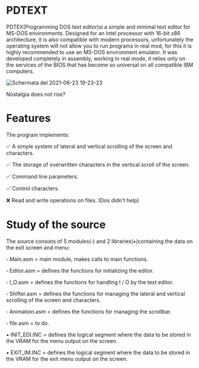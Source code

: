 # PDTEXT
PDTEX(Programming DOS text editor)si a simple and minimal text editor for MS-DOS environments.
Designed for an Intel processor with 16-bit x86 architecture, it is also compatible with modern processors, unfortunately the operating system will not allow you to run programs in real mod, for this it is highly recommended to use an MS-DOS environment emulator.
It was developed completely in assembly, working in real mode, it relies only on the services of the BIOS that has become so universal on all compatible IBM computers.

![Schermata del 2021-06-23 19-23-23](https://user-images.githubusercontent.com/74959879/123141274-82b45900-d458-11eb-8c5d-d077d50f3ed0.png)

Nostalgia does not rise?

# Features
The program implements:
  
  ✅ A simple system of lateral and vertical scrolling of the screen and characters.
  
  ✅ The storage of overwritten characters in the vertical scroll of the screen.
  
  ✅ Command line parameters.
  
  ✅ Control characters.
  
  ❌ Read and write operations on files. (Dos didn't help)

# Study of the source

The source consists of 5 modules(▫️) and 2 libraries(▪️)containing the data on the exit screen and menu:

  ▫️ Main.asm = main module, makes calls to main functions.

  ▫️ Editor.asm = defines the functions for initializing the editor.
  
  ▫️ I_O.asm = defines the functions for handling I / O by the text editor.
  
  ▫️ Shifter.asm = defines the functions for managing the lateral and vertical scrolling of the screen and characters.
  
  ▫️ Animation.asm = defines the functions for managing the scrollbar.
  
  ▫️ file.asm = to do.
  
  ▪️ INIT_EDI.INC = defines the logical segment where the data to be stored in the VRAM for the menu output on the screen. 
  
  ▪️ EXIT_IM.INC =  defines the logical segment where the data to be stored in the VRAM for the exit menu output on the                           screen.
  







  






  

